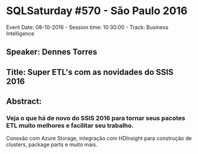 # SQLSaturday #570 - São Paulo 2016
Event Date: 08-10-2016 - Session time: 10:30:00 - Track: Business Intelligence
## Speaker: Dennes Torres
## Title: Super ETL's com as novidades do SSIS 2016
## Abstract:
### Veja o que há de novo do SSIS 2016 para tornar seus pacotes ETL muito melhores e facilitar seu trabalho. 

Conexão com Azure Storage, integração com HDInsight para construção de clusters, package parts e muito mais.
